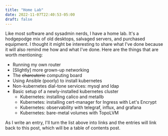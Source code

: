 ```yaml
---
title: "Home Lab"
date: 2022-11-07T22:40:53-05:00
draft: false
---
```

Like most software and sysadmin nerds, I have a home lab. It's a hodgepodge mix of old desktops, salvaged servers, and
purchased equipment. I thought it might be interesting to share what I've done because it will also remind me how and
what I've done. Here are the things that are worth mentioning:
- Running my own router
- [Slightly] more grown-up networking
- The ~~charcuterie~~ computing board
- Using Ansible (poorly) to install kubernetes
- Non-kubernetes dial-tone services: mysql and ldap
- Basic setup of a newly-installed kubernetes cluster
  - Kubernetes: installing calico and metallb
  - Kubernetes: installing cert-manager for Ingress with Let's Encrypt 
  - Kubernetes: observability with telegraf, influx, and grafana
  - Kubernetes: bare-metal volumes with TopoLVM

As I write an entry, I'll turn the list above into links and the entries will link back to this post, which will be a
table of contents post.